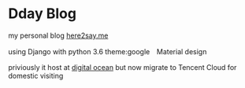 # Dday Blog
my personal blog 
[here2say.me](http://here2say.me)

using Django with python 3.6
theme:google　Material design


priviously it host at [digital ocean](https://m.do.co/c/72dc886d7d8e)
but now migrate to Tencent Cloud for domestic visiting
